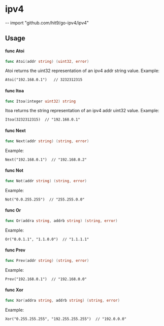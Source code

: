 # ipv4
--
    import "github.com/hit9/go-ipv4/ipv4"


## Usage

#### func  Atoi

```go
func Atoi(addr string) (uint32, error)
```
Atoi returns the uint32 representation of an ipv4 addr string value. Example:

    Atoi("192.168.0.1")   // 3232312315

#### func  Itoa

```go
func Itoa(integer uint32) string
```
Itoa returns the string representation of an ipv4 addr uint32 value. Example:

    Itoa(3232312315)  // "192.168.0.1"

#### func  Next

```go
func Next(addr string) (string, error)
```
Example:

    Next("192.168.0.1")  // "192.168.0.2"

#### func  Not

```go
func Not(addr string) (string, error)
```
Example:

    Not("0.0.255.255")  // "255.255.0.0"

#### func  Or

```go
func Or(addra string, addrb string) (string, error)
```
Example:

    Or("0.0.1.1", "1.1.0.0")  // "1.1.1.1"

#### func  Prev

```go
func Prev(addr string) (string, error)
```
Example:

    Prev("192.168.0.1")  // "192.168.0.0"

#### func  Xor

```go
func Xor(addra string, addrb string) (string, error)
```
Example:

    Xor("0.255.255.255", "192.255.255.255")  // "192.0.0.0"
